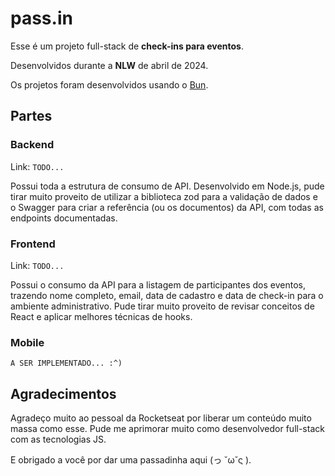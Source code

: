 # pass.in

Esse é um projeto full-stack de **check-ins para eventos**.

Desenvolvidos durante a **NLW** de abril de 2024.

Os projetos foram desenvolvidos usando o [Bun](https://bun.sh/).

## Partes

### Backend

Link: `TODO...`

Possui toda a estrutura de consumo de API. Desenvolvido em Node.js, pude tirar muito proveito de utilizar a biblioteca zod para a validação de dados e o Swagger para criar a referência (ou os documentos) da API, com todas as endpoints documentadas.

### Frontend

Link: `TODO...`

Possui o consumo da API para a listagem de participantes dos eventos, trazendo nome completo, email, data de cadastro e data de check-in para o ambiente administrativo. Pude tirar muito proveito de revisar conceitos de React e aplicar melhores técnicas de hooks.

### Mobile

`A SER IMPLEMENTADO... :^)`

## Agradecimentos

Agradeço muito ao pessoal da Rocketseat por liberar um conteúdo muito massa como esse. Pude me aprimorar muito como desenvolvedor full-stack com as tecnologias JS.

E obrigado a você por dar uma passadinha aqui (っ ˘ω˘ς ).
